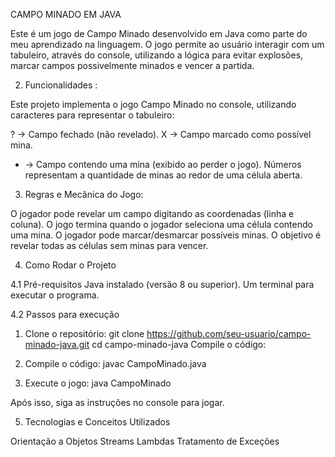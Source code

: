 CAMPO MINADO EM JAVA 

Este é um jogo de Campo Minado desenvolvido em Java como parte do meu aprendizado na linguagem. O jogo permite ao usuário interagir com um tabuleiro, através do console, utilizando a lógica para evitar explosões, marcar campos possivelmente minados e vencer a partida.

2. Funcionalidades :

Este projeto implementa o jogo Campo Minado no console, utilizando caracteres para representar o tabuleiro:


? → Campo fechado (não revelado).
X → Campo marcado como possível mina.
* → Campo contendo uma mina (exibido ao perder o jogo).
Números representam a quantidade de minas ao redor de uma célula aberta.


3. Regras e Mecânica do Jogo:

O jogador pode revelar um campo digitando as coordenadas (linha e coluna).
O jogo termina quando o jogador seleciona uma célula contendo uma mina.
O jogador pode marcar/desmarcar possíveis minas.
O objetivo é revelar todas as células sem minas para vencer.


4. Como Rodar o Projeto

4.1 Pré-requisitos
Java instalado (versão 8 ou superior).
Um terminal para executar o programa.


4.2 Passos para execução

1. Clone o repositório:
git clone https://github.com/seu-usuario/campo-minado-java.git
cd campo-minado-java
Compile o código:

2. Compile o código: 
javac CampoMinado.java

3. Execute o jogo:
java CampoMinado

Após isso, siga as instruções no console para jogar.

5. Tecnologias e Conceitos Utilizados 

Orientação a Objetos
Streams
Lambdas
Tratamento de Exceções

